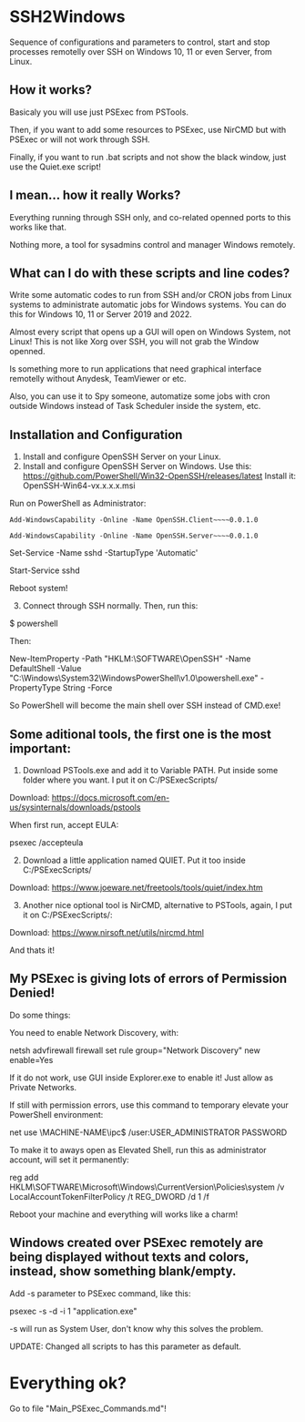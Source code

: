 # SSH2Windows

Sequence of configurations and parameters to control, start and stop processes remotelly over SSH 
on Windows 10, 11 or even Server, from Linux.

## How it works?

Basicaly you will use just PSExec from PSTools.

Then, if you want to add some resources to PSExec, use NirCMD but with PSExec or will not work through SSH.

Finally, if you want to run .bat scripts and not show the black window, just use the Quiet.exe script!

## I mean... how it really Works?

Everything running through SSH only, and co-related openned ports to this works like that.

Nothing more, a tool for sysadmins control and manager Windows remotely.

## What can I do with these scripts and line codes?

Write some automatic codes to run from SSH and/or CRON jobs from Linux systems to administrate automatic jobs for Windows systems.
You can do this for Windows 10, 11 or Server 2019 and 2022.

Almost every script that opens up a GUI will open on Windows System, not Linux! This is not like Xorg over SSH, you will not grab the Window openned.

Is something more to run applications that need graphical interface remotelly without Anydesk, TeamViewer or etc.

Also, you can use it to Spy someone, automatize some jobs with cron outside Windows instead of Task Scheduler inside the system, etc.

## Installation and Configuration

1) Install and configure OpenSSH Server on your Linux.
2) Install and configure OpenSSH Server on Windows.
Use this: https://github.com/PowerShell/Win32-OpenSSH/releases/latest
Install it: OpenSSH-Win64-vx.x.x.x.msi

Run on PowerShell as Administrator:

`Add-WindowsCapability -Online -Name OpenSSH.Client~~~~0.0.1.0`

`Add-WindowsCapability -Online -Name OpenSSH.Server~~~~0.0.1.0`

Set-Service -Name sshd -StartupType 'Automatic'

Start-Service sshd

Reboot system!

3) Connect through SSH normally. Then, run this:

$ powershell

Then:

New-ItemProperty -Path "HKLM:\SOFTWARE\OpenSSH" -Name DefaultShell -Value "C:\Windows\System32\WindowsPowerShell\v1.0\powershell.exe" -PropertyType String -Force

So PowerShell will become the main shell over SSH instead of CMD.exe!

## Some aditional tools, the first one is the most important:

1) Download PSTools.exe and add it to Variable PATH. Put inside some folder where you want. I put it on C:/PSExecScripts/

Download: https://docs.microsoft.com/en-us/sysinternals/downloads/pstools

When first run, accept EULA:

psexec /accepteula

2) Download a little application named QUIET. Put it too inside C:/PSExecScripts/

Download: https://www.joeware.net/freetools/tools/quiet/index.htm

3) Another nice optional tool is NirCMD, alternative to PSTools, again, I put it on C:/PSExecScripts/:

Download: https://www.nirsoft.net/utils/nircmd.html

And thats it!

## My PSExec is giving lots of errors of Permission Denied!

Do some things:

You need to enable Network Discovery, with:

netsh advfirewall firewall set rule group="Network Discovery" new enable=Yes

If it do not work, use GUI inside Explorer.exe to enable it! Just allow as Private Networks.

If still with permission errors, use this command to temporary elevate your PowerShell environment:

net use \\MACHINE-NAME\ipc$ /user:USER_ADMINISTRATOR PASSWORD

To make it to aways open as Elevated Shell, run this as administrator account, will set it permanently:

reg add HKLM\SOFTWARE\Microsoft\Windows\CurrentVersion\Policies\system /v LocalAccountTokenFilterPolicy /t REG_DWORD /d 1 /f

Reboot your machine and everything will works like a charm!

## Windows created over PSExec remotely are being displayed without texts and colors, instead, show something blank/empty.

Add -s parameter to PSExec command, like this:

psexec -s -d -i 1 "application.exe"

-s will run as System User, don't know why this solves the problem.

UPDATE: Changed all scripts to has this parameter as default.

# Everything ok?

Go to file "Main_PSExec_Commands.md"!
